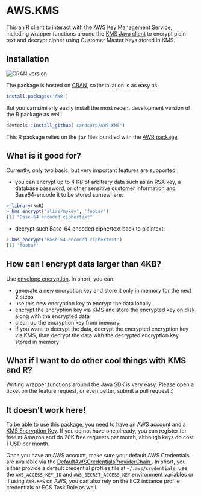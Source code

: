 # AWS.KMS

This an R client to interact with the [AWS Key Management Service](https://aws.amazon.com/kms), including wrapper functions around the [KMS Java client](http://docs.aws.amazon.com/AWSJavaSDK/latest/javadoc/com/amazonaws/services/kms/AWSKMSClient.html) to encrypt plain text and decrypt cipher using Customer Master Keys stored in KMS.

## Installation

![CRAN version](http://www.r-pkg.org/badges/version-ago/AWR.KMS)

The package is hosted on [CRAN](https://cran.r-project.org/package=AWR.KMS), so installation is as easy as:

```r
install.packages('AWR')
```

But you can similarly easily install the most recent development version of the R package as well:

```r
devtools::install_github('cardcorp/AWS.KMS')
```

This R package relies on the `jar` files bundled with the [AWR package](https://cran.r-project.org/package=AWR).

## What is it good for?

Currently, only two basic, but very important features are supported:

* you can encrypt up to 4 KB of arbitrary data such as an RSA key, a database password, or other sensitive customer information and Base64-encode it to be stored somewhere:

```r
> library(kmR)
> kms_encrypt('alias/mykey', 'foobar')
[1] "Base-64 encoded ciphertext"
```

* decrypt such Base-64 encoded ciphertext back to plaintext:

```r
> kms_encrypt('Base-64 encoded ciphertext')
[1] "foobar"
```

## How can I encrypt data larger than 4KB?

Use [envelope encryption](http://docs.aws.amazon.com/kms/latest/developerguide/concepts.html#enveloping). In short, you can:

* generate a new encryption key and store it only in memory for the next 2 steps
* use this new encryption key to encrypt the data locally
* encrypt the encryption key via KMS and store the encrypted key on disk along with the encrypted data
* clean up the encryption key from memory
* if you want to decrypt the data, decrypt the encrypted encryption key via KMS, than decrypt the data with the decrypted encryption key stored in memory

## What if I want to do other cool things with KMS and R?

Writing wrapper functions around the Java SDK is very easy. Please open a ticket on the feature request, or even better, submit a pull request :)

## It doesn't work here!

To be able to use this package, you need to have an [AWS account](https://aws.amazon.com/free) and a [KMS Encryption Key](https://console.aws.amazon.com/iam/home#encryptionKeys). If you do not have one already, you can register for free at Amazon and do 20K free requests per month, although keys do cost 1 USD per month.

Once you have an AWS account, make sure your default AWS Credentials are available via the [DefaultAWSCredentialsProviderChain ](http://docs.aws.amazon.com/sdk-for-java/v1/developer-guide/credentials.html). In short, you either provide a default credential profiles file at `~/.aws/credentials`, use the `AWS_ACCESS_KEY_ID` and `AWS_SECRET_ACCESS_KEY` environment variables or if using `AWR.KMS` on AWS, you can also rely on the EC2 instance profile credentials or ECS Task Role as well.
